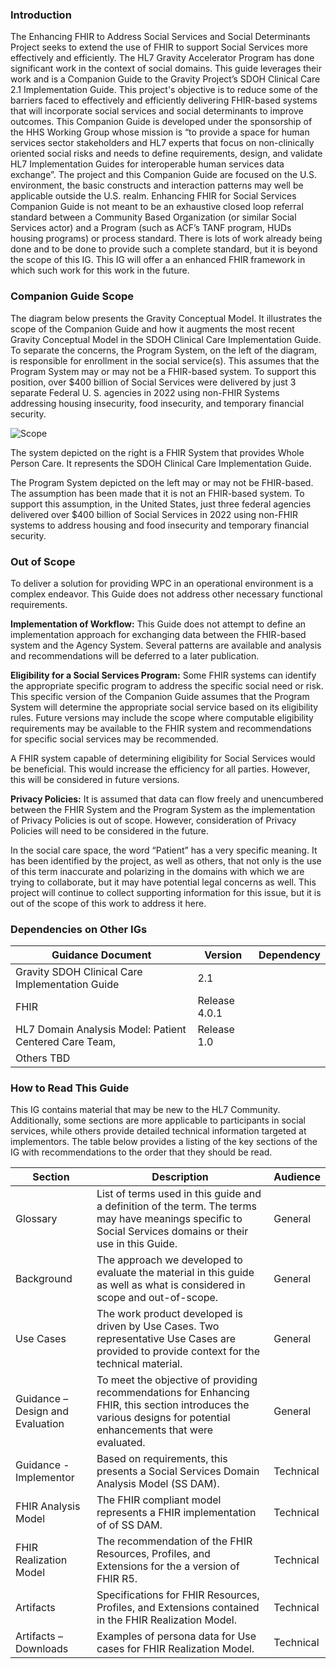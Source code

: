 ### Introduction
The Enhancing FHIR to Address Social Services and Social Determinants Project seeks to extend the use of FHIR to support Social Services more effectively and efficiently. The HL7 Gravity Accelerator Program has done significant work in the context of social domains. This guide leverages their work and is a Companion Guide to the Gravity Project’s SDOH Clinical Care 2.1 Implementation Guide.
This project's objective is to reduce some of the barriers faced to effectively and efficiently delivering FHIR-based systems that will incorporate social services and social determinants to improve outcomes.
This Companion Guide is developed under the sponsorship of the HHS Working Group whose mission is “to provide a space for human services sector stakeholders and HL7 experts that focus on non-clinically oriented social risks and needs to define requirements, design, and validate HL7 Implementation Guides for interoperable human services data exchange”. The project and this Companion Guide are focused on the U.S. environment, the basic constructs and interaction patterns may well be applicable outside the U.S. realm.
Enhancing FHIR for Social Services Companion Guide is not meant to be an exhaustive closed loop referral standard between a Community Based Organization (or similar Social Services actor) and a Program (such as ACF’s TANF program, HUDs housing programs) or process standard. There is lots of work already being done and to be done to provide such a complete standard, but it is beyond the scope of this IG. This IG will offer a an enhanced FHIR framework in which such work for this work in the future.

### Companion Guide Scope
The diagram below presents the Gravity Conceptual Model. It illustrates the scope of the Companion Guide and how it augments the most recent Gravity Conceptual Model in the SDOH Clinical Care Implementation Guide. To separate the concerns, the  Program System, on the left of the diagram, is responsible for enrollment in the social service(s).  This assumes that the Program System may or may not be a FHIR-based system. To support this position, over $400 billion of Social Services were delivered by just 3 separate Federal U. S. agencies in 2022 using non-FHIR Systems addressing housing insecurity, food insecurity, and temporary financial security.

![Scope](CompanionGuideScope.png)

The system depicted on the right is a FHIR System that provides Whole Person Care. It represents the SDOH Clinical Care Implementation Guide.

The Program System depicted on the left may or may not be FHIR-based. The assumption has been made that it is not an FHIR-based system. To support this assumption, in the United States, just three federal agencies delivered over $400 billion of Social Services in 2022 using non-FHIR systems to address housing and food insecurity and temporary financial security.

### Out of Scope ##
To deliver a solution for providing WPC in an operational environment is a complex endeavor. This Guide does not address other necessary functional requirements.  

**Implementation of Workflow:** This Guide does not attempt to define an implementation approach for exchanging data between the FHIR-based system and the Agency System. Several patterns are available and analysis and recommendations will be deferred to a later publication.   

**Eligibility for a Social Services Program:** Some FHIR systems can identify the appropriate specific program to address the specific social need or risk. This specific version of the Companion Guide assumes that the Program System will determine the appropriate social service based on its eligibility rules. Future versions may include the scope where computable eligibility requirements may be available to the FHIR system and recommendations for specific social services may be recommended.

A FHIR system capable of determining eligibility for Social Services would be beneficial. This would increase the efficiency for all parties. However, this will be considered in future versions.

**Privacy Policies:** It is assumed that data can flow freely and unencumbered between the FHIR System and the Program System as the implementation of Privacy Policies is out of scope. However, consideration of Privacy Policies will need to be considered in the future.

In the social care space, the word “Patient” has a very specific meaning. It has been identified by the project, as well as others, that not only is the use of this term inaccurate and polarizing in the domains with which we are trying to collaborate, but it may have potential legal concerns as well. This project will continue to collect supporting information for this issue, but it is out of the scope of this work to address it here. 

### Dependencies on Other IGs

|Guidance Document |Version |Dependency|
|---|---|---|
|Gravity SDOH Clinical Care Implementation Guide |2.1|
|FHIR |Release 4.0.1||
|HL7 Domain Analysis Model: Patient Centered Care Team,|Release 1.0|
|Others TBD||

### How to Read This Guide

This IG contains material that may be new to the HL7 Community. Additionally, some sections are more applicable to participants in social services, while others provide detailed technical information targeted at implementors. The table below provides a listing of the key sections of the IG with recommendations to the order that they should be read.

|Section|Description|Audience|
|---|---|---|
Glossary |List of terms used in this guide and a definition of the term. The terms may have meanings specific to Social Services domains or their use in this Guide. |General
Background |The approach we developed to evaluate the material in this guide as well as what is considered in scope and out-of-scope.|General
Use Cases |The work product developed is driven by Use Cases. Two representative Use Cases are provided to provide context for the technical material.|General
Guidance – Design and Evaluation |To meet the objective of providing recommendations for Enhancing FHIR, this section introduces the various designs for potential enhancements that were evaluated. |General
Guidance - Implementor |Based on requirements, this presents a Social Services Domain Analysis Model (SS DAM).|Technical 
FHIR Analysis Model |The FHIR compliant model represents a FHIR implementation of of SS DAM.|Technical
FHIR Realization Model |The recommendation of the FHIR Resources, Profiles, and Extensions for the a version of FHIR R5.|Technical
Artifacts |Specifications for FHIR Resources, Profiles, and Extensions contained in the FHIR Realization Model.|Technical
Artifacts – Downloads |Examples of persona data for Use cases for FHIR Realization Model.|Technical|
